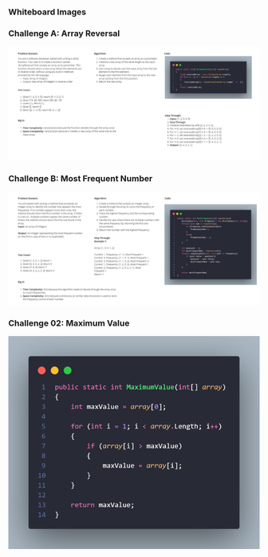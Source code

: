 ### Whiteboard Images

### Challenge A: Array Reversal
![Array Reversal Whiteboard](code.jpg)

### Challenge B: Most Frequent Number
![Most Frequent Number Whiteboard](code1.jpg)

### Challenge 02: Maximum Value
![Maximum-Value](code3.png)
